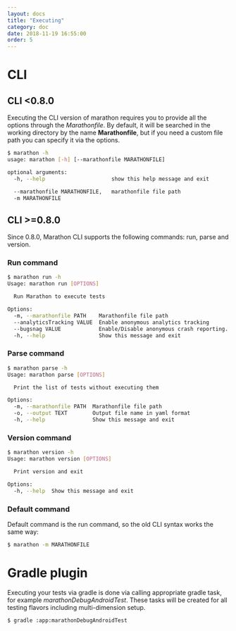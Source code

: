 ```yaml
---
layout: docs
title: "Executing"
category: doc
date: 2018-11-19 16:55:00
order: 5
---
```


# CLI

## CLI <0.8.0

Executing the CLI version of marathon requires you to provide all the options through the *Marathonfile*. 
By default, it will be searched in the working directory by the name **Marathonfile**, but if you need a custom file path you can specify it via the options.

```bash
$ marathon -h
usage: marathon [-h] [--marathonfile MARATHONFILE]

optional arguments:
  -h, --help                     show this help message and exit

  --marathonfile MARATHONFILE,   marathonfile file path
  -m MARATHONFILE
```

## CLI >=0.8.0

Since 0.8.0, Marathon CLI supports the following commands: run, parse and version.

### Run command
```bash
$ marathon run -h
Usage: marathon run [OPTIONS]

  Run Marathon to execute tests

Options:
  -m, --marathonfile PATH    Marathonfile file path
  --analyticsTracking VALUE  Enable anonymous analytics tracking
  --bugsnag VALUE            Enable/Disable anonymous crash reporting. Enabled by default
  -h, --help                 Show this message and exit
```

### Parse command
```bash
$ marathon parse -h
Usage: marathon parse [OPTIONS]

  Print the list of tests without executing them

Options:
  -m, --marathonfile PATH  Marathonfile file path
  -o, --output TEXT        Output file name in yaml format
  -h, --help               Show this message and exit
```

### Version command
```bash
$ marathon version -h
Usage: marathon version [OPTIONS]

  Print version and exit

Options:
  -h, --help  Show this message and exit
```

### Default command
Default command is the run command, so the old CLI syntax works the same way:
```bash
$ marathon -m MARATHONFILE
```

# Gradle plugin

Executing your tests via gradle is done via calling appropriate gradle task, for example *marathonDebugAndroidTest*. These tasks will be
 created for all testing flavors including multi-dimension setup.
 
```bash
$ gradle :app:marathonDebugAndroidTest
```
